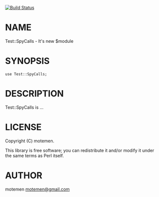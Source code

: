 [![Build Status](https://travis-ci.org/motemen/perl5-Test-SpyCalls.png?branch=master)](https://travis-ci.org/motemen/perl5-Test-SpyCalls)
# NAME

Test::SpyCalls - It's new $module

# SYNOPSIS

    use Test::SpyCalls;

# DESCRIPTION

Test::SpyCalls is ...

# LICENSE

Copyright (C) motemen.

This library is free software; you can redistribute it and/or modify
it under the same terms as Perl itself.

# AUTHOR

motemen <motemen@gmail.com>
